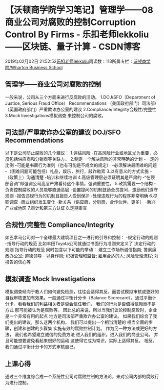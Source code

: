 
# 【沃顿商学院学习笔记】管理学——08商业公司对腐败的控制Corruption Control By Firms - 乐扣老师lekkoliu——区块链、量子计算 - CSDN博客

2019年02月02日 21:52:52[乐扣老师lekkoliu](https://me.csdn.net/lsttoy)阅读数：113所属专栏：[沃顿商学院/Wharton Business School](https://blog.csdn.net/column/details/33347.html)



## 管理学——商业公司对腐败的控制
一般来说，公司从三个方面来进行反腐败的活动。
1.DOJ/SFO（Department of Justice, Serious Fraud Office） Recommendations
（美国政府部门）司法部/（英国政府部门）严重欺诈办公室的建议
2.Compliance/Integrity合规性/完整性
3.Mock Investigations模拟调查
来控制公司的腐败。
## 司法部/严重欺诈办公室的建议 DOJ/SFO Recommendations
以下是公司防止腐败的几个建议：
1.评估风险
-在高风险行业或地区尤为重要，必须包括供应商和分销商等关联方。
2.制定一个解决风险的非常明确的计划
-一定的比例
-可能是书面行为准则（也有可能是不成文的规定）
-必须解决最困难的问题
-（困难问题可能包括）礼品，娱乐，旅行，敲诈勒索
3.以有意义的方式实施
-（政策上）沟通清楚
-培训和继续培训
4.高级管理层必须证明其是严肃的
-“在顶部音调”即强调公司高层严肃看待这个事情，强调重要性。
5.政策需要一个结构
-负责控制腐败的人员能够直通高层
-设置提问的机制鼓励全员提问，激励他们遵守规则
-报告违规行为的机制且报告人受到保护
-处理违规行为的程序非常明确
6.尽职调查
-商业组织发生变化
-新关系（供应商，分销商，合作伙伴，更多）
-新兴产业或地区
7.审计和第三方认证
8.定期审查
## 合规性/完整性 Compliance/Integrity
如巴拿马公司对一个全球最大建筑项目之一进行的引导和控制：
-规定行动的规则
-指导行动的规范
比如丰田Toyota公司就通过书面行为准则来定义了
决定行动的规则
指导行动的规范
同时包含以下可能的举动：
建立工作场所诚信指南;
警察廉政办公室;
道德领导 - 以身作则;
积极管理和监督;
雇用合适的人;
风险管理流程;
对报告的信心等
## 模拟调查 Mock Investigations
模拟调查倾向于教人们如何避免检测，往往会适得其反。而尝试模拟审核或更好的自我审核更加有效果。一般通过平衡计分卡（Balance Scorecard）。通过平衡计分卡，看看我们的利益相关者是否会信任我们， 我们的行为是否值得信赖而不是方式 那可能被认为是腐败等。
因此总的来说，所以当我们谈论控制腐败时，企业是一个非常有用的起点 地方是司法部严重欺诈办公室的建议。 如果我们综合了我们提出的建议，那么这两个机构。 我们可以提出一个相当清楚的 相当全面的步骤，创建和创建的步骤集 实施有效的腐败控制计划。 作为另一种方法或更好的方法， 我们也希望建立诚信的免费方法 进入我们的组织，进入我们的商业公司。 并且可能想要避免看起来很好的运动 这使得它成为常识，实际上适得其反。 相反，我们通过平衡计分卡的方式审核自己。
## 上课心得
通过三个维度综合成一个系统性公司对腐败控制的方法论，来对公司内部的腐败行为进行控制。

